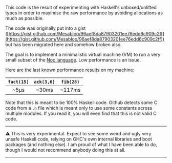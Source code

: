 This code is the result of experimenting with Haskell's unboxed/unlifted types in order to maximise the raw performance by avoiding allocations as much as possible.

The code was originally put into a gist ([https://gist.github.com/Mesabloo/96aef8da87903201ee76edd6c909c2ff](https://gist.github.com/Mesabloo/96aef8da87903201ee76edd6c909c2ff)) but has been migrated here and somehow broken also.

The goal is to implement a minimalistic virtual machine (VM) to run a very small subset of the [Noc language](https://github.com/noc-lang).
Low performance is an issue.

Here are the last known performance results on my machine:

| `fact(15)` | `ack(3,6)` | `fib(28)` |
| :--------: | :---------: | :---: |
|   ~5µs   |    ~30ms    | ~117ms |

Note that this is meant to be 100% Haskell code.
Github detects some C code from a `.h` file which is meant only to use some constants across multiple modules.
If you read it, you will even find that this is not valid C code.

---

:warning: This is very experimental.
Expect to see some weird and ugly very unsafe Haskell code, relying on GHC's own internal libraries and boot packages (and nothing else).
I am proud of what I have been able to do, though I would not recommend anybody doing this at all.

---
